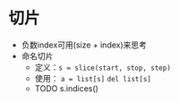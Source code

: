 # 切片
- 负数index可用(size + index)来思考
- 命名切片
  - 定义：`s = slice(start, stop, step)`
  - 使用： `a = list[s]`   `del list[s]`
  - TODO s.indices()

